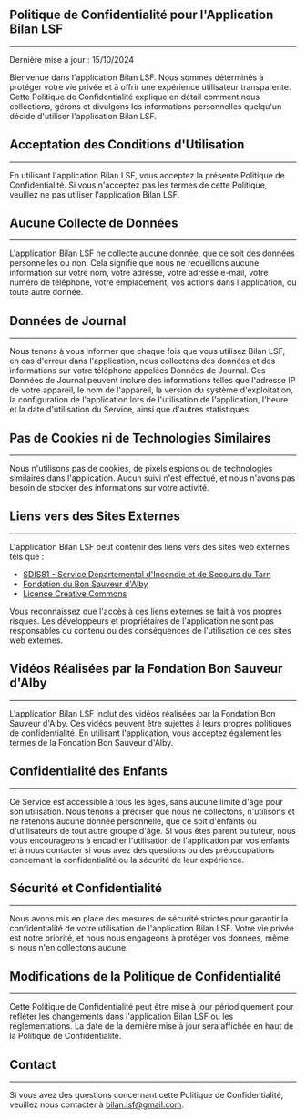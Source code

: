 ## Politique de Confidentialité pour l'Application Bilan LSF
-------

Dernière mise à jour : 15/10/2024

Bienvenue dans l'application Bilan LSF. Nous sommes déterminés à protéger votre vie privée et à offrir une expérience utilisateur transparente. Cette Politique de Confidentialité explique en détail comment nous collections, gérons et divulgons les informations personnelles quelqu'un décide d'utiliser l'application Bilan LSF.

## Acceptation des Conditions d'Utilisation
-------
En utilisant l'application Bilan LSF, vous acceptez la présente Politique de Confidentialité. Si vous n'acceptez pas les termes de cette Politique, veuillez ne pas utiliser l'application Bilan LSF.

## Aucune Collecte de Données
-------
L'application Bilan LSF ne collecte aucune donnée, que ce soit des données personnelles ou non. Cela signifie que nous ne recueillons aucune information sur votre nom, votre adresse, votre adresse e-mail, votre numéro de téléphone, votre emplacement, vos actions dans l'application, ou toute autre donnée.

## Données de Journal
-------
Nous tenons à vous informer que chaque fois que vous utilisez Bilan LSF, en cas d'erreur dans l'application, nous collectons des données et des informations sur votre téléphone appelées Données de Journal. Ces Données de Journal peuvent inclure des informations telles que l'adresse IP de votre appareil, le nom de l'appareil, la version du système d'exploitation, la configuration de l'application lors de l'utilisation de l'application, l'heure et la date d'utilisation du Service, ainsi que d'autres statistiques.

## Pas de Cookies ni de Technologies Similaires
-------
Nous n'utilisons pas de cookies, de pixels espions ou de technologies similaires dans l'application. Aucun suivi n'est effectué, et nous n'avons pas besoin de stocker des informations sur votre activité.

## Liens vers des Sites Externes
-------
L'application Bilan LSF peut contenir des liens vers des sites web externes tels que :

- [SDIS81 - Service Départemental d'Incendie et de Secours du Tarn](https://www.sdis81.fr/)
- [Fondation du Bon Sauveur d'Alby](https://www.bonsauveuralby.fr/)
- [Licence Creative Commons](https://creativecommons.org/licenses/by-nc-nd/4.0/)
  
Vous reconnaissez que l'accès à ces liens externes se fait à vos propres risques. Les développeurs et propriétaires de l'application ne sont pas responsables du contenu ou des conséquences de l'utilisation de ces sites web externes.

## Vidéos Réalisées par la Fondation Bon Sauveur d'Alby
-------
L'application Bilan LSF inclut des vidéos réalisées par la Fondation Bon Sauveur d'Alby. Ces vidéos peuvent être sujettes à leurs propres politiques de confidentialité. En utilisant l'application, vous acceptez également les termes de la Fondation Bon Sauveur d'Alby.

## Confidentialité des Enfants
-------

Ce Service est accessible à tous les âges, sans aucune limite d'âge pour son utilisation. Nous tenons à préciser que nous ne collectons, n'utilisons et ne retenons aucune donnée personnelle, que ce soit d'enfants ou d'utilisateurs de tout autre groupe d'âge. Si vous êtes parent ou tuteur, nous vous encourageons à encadrer l'utilisation de l'application par vos enfants et à nous contacter si vous avez des questions ou des préoccupations concernant la confidentialité ou la sécurité de leur expérience.

## Sécurité et Confidentialité
-------
Nous avons mis en place des mesures de sécurité strictes pour garantir la confidentialité de votre utilisation de l'application Bilan LSF. Votre vie privée est notre priorité, et nous nous engageons à protéger vos données, même si nous n'en collectons aucune.

## Modifications de la Politique de Confidentialité
-------
Cette Politique de Confidentialité peut être mise à jour périodiquement pour refléter les changements dans l'application Bilan LSF ou les réglementations. La date de la dernière mise à jour sera affichée en haut de la Politique de Confidentialité.

## Contact
-------
Si vous avez des questions concernant cette Politique de Confidentialité, veuillez nous contacter à bilan.lsf@gmail.com.

